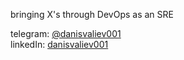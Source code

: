 bringing X's through DevOps as an SRE  

telegram: [@danisvaliev001](https://danisvaliev001.t.me)  
linkedIn: [danisvaliev001](https://www.linkedin.com/in/danisvaliev001/)
